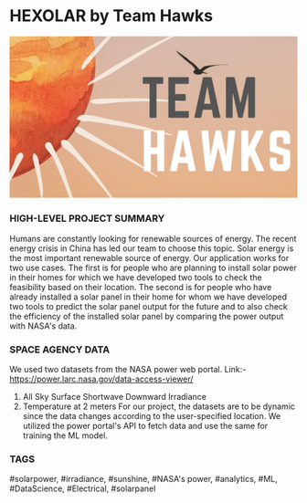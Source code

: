 # HEXOLAR by Team Hawks

<img src="Assets/team_hawks.png" alt="" />

### HIGH-LEVEL PROJECT SUMMARY
Humans are constantly looking for renewable sources of energy. The recent energy crisis in China has led our team to choose this topic. Solar energy is the most important renewable source of energy. Our application works for two use cases. The first is for people who are planning to install solar power in their homes for which we have developed two tools to check the feasibility based on their location. The second is for people who have already installed a solar panel in their home for whom we have developed two tools to predict the solar panel output for the future and to also check the efficiency of the installed solar panel by comparing the power output with NASA's data.


### SPACE AGENCY DATA
We used two datasets from the NASA power web portal.
Link:- https://power.larc.nasa.gov/data-access-viewer/
1) All Sky Surface Shortwave Downward Irradiance
2) Temperature at 2 meters
For our project, the datasets are to be dynamic since the data changes according to the user-specified location. We utilized the power portal's API to fetch data and use the same for training the ML model.


### TAGS
#solarpower, #irradiance, #sunshine, #NASA's power, #analytics, #ML, #DataScience, #Electrical, #solarpanel
